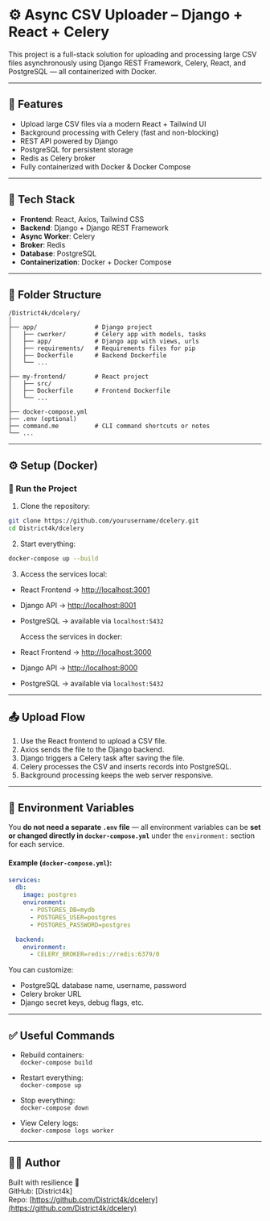 # ⚙️ Async CSV Uploader – Django + React + Celery

This project is a full-stack solution for uploading and processing large CSV files asynchronously using Django REST Framework, Celery, React, and PostgreSQL — all containerized with Docker.

---

## 🚀 Features

- Upload large CSV files via a modern React + Tailwind UI
- Background processing with Celery (fast and non-blocking)
- REST API powered by Django
- PostgreSQL for persistent storage
- Redis as Celery broker
- Fully containerized with Docker & Docker Compose

---

## 🧱 Tech Stack

- **Frontend**: React, Axios, Tailwind CSS
- **Backend**: Django + Django REST Framework
- **Async Worker**: Celery
- **Broker**: Redis
- **Database**: PostgreSQL
- **Containerization**: Docker + Docker Compose

---

## 📁 Folder Structure

```
/District4k/dcelery/
│
├── app/                # Django project
│   ├── cworker/        # Celery app with models, tasks
│   ├── app/            # Django app with views, urls
│   ├── requirements/   # Requirements files for pip
│   ├── Dockerfile      # Backend Dockerfile
│   └── ...
│
├── my-frontend/        # React project
│   ├── src/
│   ├── Dockerfile      # Frontend Dockerfile
│   └── ...
│
├── docker-compose.yml
├── .env (optional)
├── command.me          # CLI command shortcuts or notes
└── ...
```

---

## ⚙️ Setup (Docker)

### 🐳 Run the Project

1. Clone the repository:

```bash
git clone https://github.com/yourusername/dcelery.git
cd District4k/dcelery
```

2. Start everything:

```bash
docker-compose up --build
```

3. Access the services local:

- React Frontend → [http://localhost:3001](http://localhost:3001)
- Django API → [http://localhost:8001](http://localhost:8001)
- PostgreSQL → available via `localhost:5432`
  
  Access the services in docker:
  
- React Frontend → [http://localhost:3000](http://localhost:3000)
- Django API → [http://localhost:8000](http://localhost:8000)
- PostgreSQL → available via `localhost:5432`
  

---

## 📤 Upload Flow

1. Use the React frontend to upload a CSV file.
2. Axios sends the file to the Django backend.
3. Django triggers a Celery task after saving the file.
4. Celery processes the CSV and inserts records into PostgreSQL.
5. Background processing keeps the web server responsive.

---

## 🔐 Environment Variables

You **do not need a separate `.env` file** — all environment variables can be **set or changed directly in `docker-compose.yml`** under the `environment:` section for each service.

#### Example (`docker-compose.yml`):

```yaml
services:
  db:
    image: postgres
    environment:
      - POSTGRES_DB=mydb
      - POSTGRES_USER=postgres
      - POSTGRES_PASSWORD=postgres

  backend:
    environment:
      - CELERY_BROKER=redis://redis:6379/0
```

You can customize:

- PostgreSQL database name, username, password
- Celery broker URL
- Django secret keys, debug flags, etc.

---

## ✅ Useful Commands

- Rebuild containers:  
  `docker-compose build`

- Restart everything:  
  `docker-compose up`

- Stop everything:  
  `docker-compose down`

- View Celery logs:  
  `docker-compose logs worker`

---

## 👨‍💻 Author

Built with resilience 💪  
GitHub: [District4k]  
Repo: [https://github.com/District4k/dcelery](https://github.com/District4k/dcelery)

